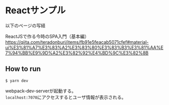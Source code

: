 # Reactサンプル

以下のページの写経  

ReactJSで作る今時のSPA入門（基本編）  
https://qiita.com/teradonburi/items/fb91e5feacab5071cfef#material-ui%E3%81%A7%E3%83%A2%E3%83%80%E3%83%B3%E3%81%AA%E7%94%BB%E9%9D%A2%E3%82%92%E4%BD%9C%E3%82%8B  
  
## How to run
```
$ yarn dev
```
webpack-dev-serverが起動する。  
`localhost:7070`にアクセスするとユーザ情報が表示される。  